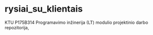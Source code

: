 # rysiai_su_klientais
KTU P175B314 Programavimo inžinerija (LT) modulio projektinio darbo repozitorija,

